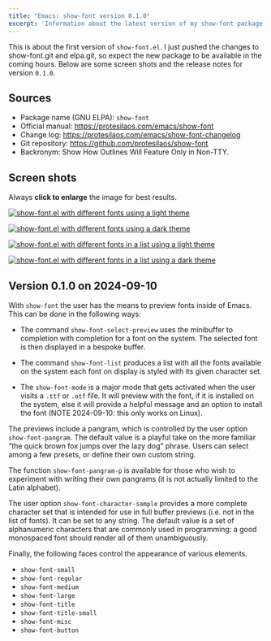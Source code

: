 ```yaml
---
title: "Emacs: show-font version 0.1.0"
excerpt: 'Information about the latest version of my show-font package for GNU Emacs.'
---
```


This is about the first version of `show-font.el`. I just pushed the
changes to show-font.git and elpa.git, so expect the new package to be available in the coming hours. Below are some screen shots and the release notes for version `0.1.0`.

## Sources

+ Package name (GNU ELPA): `show-font`
+ Official manual: <https://protesilaos.com/emacs/show-font>
+ Change log: <https://protesilaos.com/emacs/show-font-changelog>
+ Git repository: <https://github.com/protesilaos/show-font>
+ Backronym: Show How Outlines Will Feature Only in Non-TTY.

## Screen shots

Always  **click to enlarge** the image for best results.

<a href="{{'/assets/images/attachments/2024-09-10-emacs-show-font-light.png' | absolute_url }}"><img alt="show-font.el with different fonts using a light theme" src="{{'/assets/images/attachments/2024-09-10-emacs-show-font-light.png' | absolute_url }}"/></a>

<a href="{{'/assets/images/attachments/2024-09-10-emacs-show-font-dark.png' | absolute_url }}"><img alt="show-font.el with different fonts using a dark theme" src="{{'/assets/images/attachments/2024-09-10-emacs-show-font-dark.png' | absolute_url }}"/></a>

<a href="{{'/assets/images/attachments/2024-09-10-emacs-show-font-list-light.png' | absolute_url }}"><img alt="show-font.el with different fonts in a list using a light theme" src="{{'/assets/images/attachments/2024-09-10-emacs-show-font-list-light.png' | absolute_url }}"/></a>

<a href="{{'/assets/images/attachments/2024-09-10-emacs-show-font-list-dark.png' | absolute_url }}"><img alt="show-font.el with different fonts in a list using a dark theme" src="{{'/assets/images/attachments/2024-09-10-emacs-show-font-list-dark.png' | absolute_url }}"/></a>

## Version 0.1.0 on 2024-09-10

With `show-font` the user has the means to preview fonts inside of
Emacs. This can be done in the following ways:

-   The command `show-font-select-preview` uses the minibuffer to
    completion with completion for a font on the system. The selected
    font is then displayed in a bespoke buffer.

-   The command `show-font-list` produces a list with all the fonts
    available on the system each font on display is styled with its
    given character set.

-   The `show-font-mode` is a major mode that gets activated when the
    user visits a `.ttf` or `.otf` file. It will preview with the font,
    if it is installed on the system, else it will provide a helpful
    message and an option to install the font (NOTE 2024-09-10: this
    only works on Linux).

The previews include a pangram, which is controlled by the user option
`show-font-pangram`. The default value is a playful take on the more
familiar &ldquo;the quick brown fox jumps over the lazy dog&rdquo; phrase. Users
can select among a few presets, or define their own custom string.

The function `show-font-pangram-p` is available for those who wish to
experiment with writing their own pangrams (it is not actually limited
to the Latin alphabet).

The user option `show-font-character-sample` provides a more complete
character set that is intended for use in full buffer previews (i.e.
not in the list of fonts). It can be set to any string. The default
value is a set of alphanumeric characters that are commonly used in
programming: a good monospaced font should render all of them
unambiguously.

Finally, the following faces control the appearance of various
elements.

-   `show-font-small`
-   `show-font-regular`
-   `show-font-medium`
-   `show-font-large`
-   `show-font-title`
-   `show-font-title-small`
-   `show-font-misc`
-   `show-font-button`
